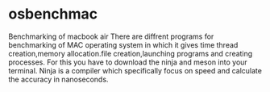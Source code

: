 # osbenchmac
Benchmarking of macbook air
There are diffrent programs for benchmarking of MAC operating system in which it gives time thread creation,memory allocation.file creation,launching programs and creating processes.
For this you have to download the ninja and meson into your terminal.
Ninja is a compiler which specifically focus on speed and calculate the accuracy in nanoseconds.
